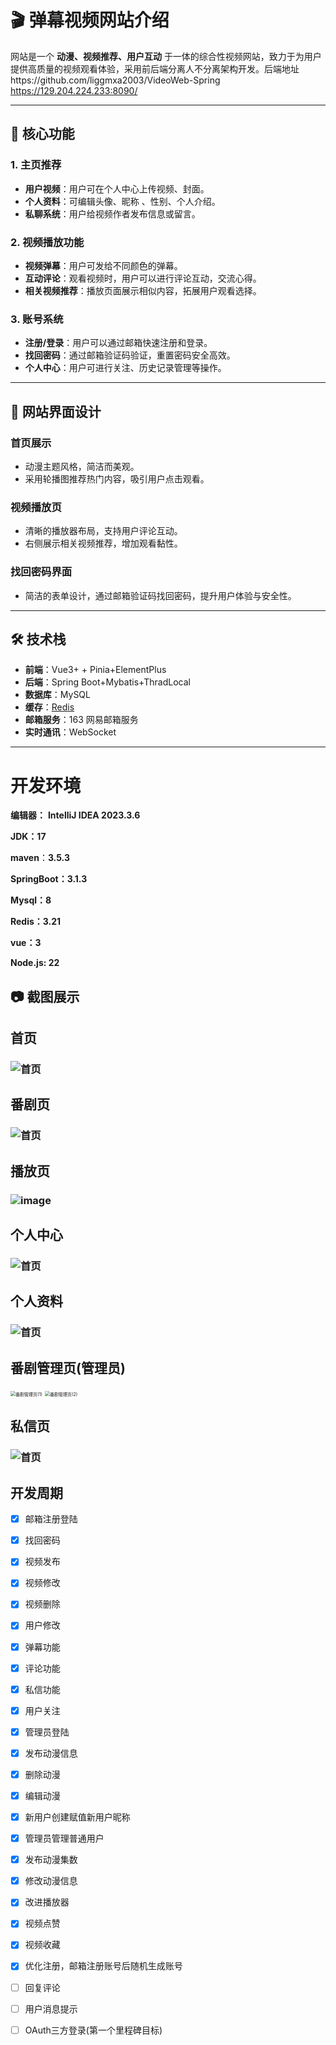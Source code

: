 # 🎬 **弹幕视频网站介绍**

网站是一个 **动漫、视频推荐、用户互动** 于一体的综合性视频网站，致力于为用户提供高质量的视频观看体验，采用前后端分离人不分离架构开发。后端地址https://github.com/liggmxa2003/VideoWeb-Spring
https://129.204.224.233:8090/

------

## 📌 **核心功能**

### 1. **主页推荐**

- **用户视频**：用户可在个人中心上传视频、封面。
- **个人资料**：可编辑头像、昵称 、性别、个人介绍。
- **私聊系统**：用户给视频作者发布信息或留言。

### 2. **视频播放功能**

- **视频弹幕**：用户可发给不同颜色的弹幕。
- **互动评论**：观看视频时，用户可以进行评论互动，交流心得。
- **相关视频推荐**：播放页面展示相似内容，拓展用户观看选择。

### 3. **账号系统**

- **注册/登录**：用户可以通过邮箱快速注册和登录。
- **找回密码**：通过邮箱验证码验证，重置密码安全高效。
- **个人中心**：用户可进行关注、历史记录管理等操作。

------

## 🎨 **网站界面设计**

### **首页展示**

- 动漫主题风格，简洁而美观。
- 采用轮播图推荐热门内容，吸引用户点击观看。

### **视频播放页**

- 清晰的播放器布局，支持用户评论互动。
- 右侧展示相关视频推荐，增加观看黏性。

### **找回密码界面**

- 简洁的表单设计，通过邮箱验证码找回密码，提升用户体验与安全性。

------

## 🛠️ **技术栈**

- **前端**：Vue3+  + Pinia+ElementPlus
- **后端**：Spring Boot+Mybatis+ThradLocal
- **数据库**：MySQL
- **缓存**：[Redis](https://github.com/tporadowski/redis/releases)
- **邮箱服务**：163 网易邮箱服务
- **实时通讯**：WebSocket

------

# 开发环境

**编辑器：** **IntelliJ IDEA 2023.3.6**

**JDK：17**

**maven**：**3.5.3**

**SpringBoot：3.1.3**

**Mysql：8**

**Redis：3.21**


**vue：3**

**Node.js: 22**

## 📷 **截图展示**



## 首页

### ![首页](src/assets/项目介绍/首页.png)

## 番剧页

### ![首页](src/assets/项目介绍/番剧页面.png)

## 播放页

### ![image](https://github.com/user-attachments/assets/8e61eaaf-cfc7-4f23-8f95-4adf30674b9d)


## 个人中心

### **![首页](src/assets/项目介绍/用户中心.png)**

## 个人资料

### **![首页](src/assets/项目介绍/个人资料.png)**

## 番剧管理页(管理员)

<img src="src/assets/项目介绍/番剧管理页(1).png" alt="番剧管理页(1)" style="zoom:50%;" />

<img src="src/assets/项目介绍/番剧管理页(2).png" alt="番剧管理页(2)" style="zoom: 50%;" />



## 私信页

### **![首页](src/assets/项目介绍/私信页面.png)**

## 开发周期

- [x] 邮箱注册登陆
- [x] 找回密码
- [x] 视频发布
- [x] 视频修改
- [x] 视频删除
- [x] 用户修改
- [x] 弹幕功能
- [x] 评论功能
- [x] 私信功能
- [x] 用户关注
- [x] 管理员登陆
- [x] 发布动漫信息
- [x] 删除动漫
- [x] 编辑动漫
- [x] 新用户创建赋值新用户昵称
- [x] 管理员管理普通用户
- [x] 发布动漫集数
- [x] 修改动漫信息
- [x] 改进播放器
- [x] 视频点赞
- [x] 视频收藏
- [x] 优化注册，邮箱注册账号后随机生成账号
- [ ] 回复评论
- [ ] 用户消息提示
- [ ] OAuth三方登录(第一个里程碑目标)

